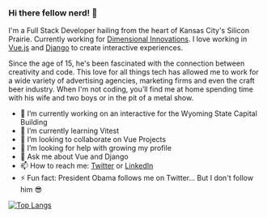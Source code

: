 ### Hi there fellow nerd! 👋

I'm a Full Stack Developer hailing from the heart of Kansas City's Silicon Prairie. Currently working for [Dimensional Innovations](https://dimin.com). I love working in [Vue.js](https://github.com/vuejs/vue) and [Django](https://github.com/django/django) to create interactive experiences.

Since the age of 15, he's been fascinated with the connection between creativity and code. This love for all things tech has allowed me to work for a wide variety of advertising agencies, marketing firms and even the craft beer industry. When I'm not coding, you’ll find me at home spending time with his wife and two boys or in the pit of a metal show.

- 🔭 I’m currently working on an interactive for the Wyoming State Capital Building
- 🌱 I’m currently learning Vitest
- 👯 I’m looking to collaborate on Vue Projects
- 🤔 I’m looking for help with growing my profile
- 💬 Ask me about Vue and Django
- 📫 How to reach me: [Twitter](https://twitter.com/jdhillen/) or [LinkedIn](https://www.linkedin.com/in/jdhillen/)
- ⚡ Fun fact: President Obama follows me on Twitter... But I don't follow him 😎

[![Top Langs](https://github-readme-stats.vercel.app/api/top-langs/?username=jdhillen)](https://github.com/MrKrishnaAgarwal/readme-components-github)

